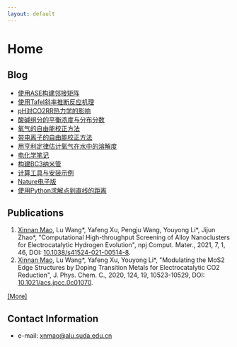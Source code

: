 ```yaml
---
layout: default
---
```


# Home

## Blog
* [使用ASE构建邻接矩阵](./blog/connectivity_matrix.html)
* [使用Tafel斜率推断反应机理](./blog/Tafel.html)
* [pH对CO2RR热力学的影响](./blog/HCOOH.html)
* [酸碱组分的平衡浓度与分布分数](./blog/distribution_fraction.html)
* [氧气的自由能校正方法](./blog/O2.md)
* [带电离子的自由能校正方法](./blog/charged.md)
* [用亨利定律估计氧气在水中的溶解度](./blog/Henry.md)
* [电化学笔记](./blog/electrochemistry.md)
* [构建BC3纳米管](./blog/tube.md)
* [计算工具与安装示例](./blog/tools.md)
* [Nature电子版](./blog/nature.html)
* [使用Python求解点到直线的距离](./blog/distance.html)

## Publications

1. <u>Xinnan Mao</u>, Lu Wang\*, Yafeng Xu, Pengju Wang, Youyong Li\*, Jijun Zhao\*, "Computational High-throughput Screening of Alloy Nanoclusters for Electrocatalytic Hydrogen Evolution", npj Comput. Mater., 2021, 7, 1, 46, DOI: [10.1038/s41524-021-00514-8](<https://doi.org/10.1038/s41524-021-00514-8>).
1. <u>Xinnan Mao</u>, Lu Wang\*, Yafeng Xu, Youyong Li\*, "Modulating the MoS2 Edge Structures by Doping Transition Metals for Electrocatalytic CO2 Reduction", J. Phys. Chem. C., 2020, 124, 19, 10523-10529, DOI: [10.1021/acs.jpcc.0c01070](<https://doi.org/10.1021/acs.jpcc.0c01070>).

[[More]](./publications.md)

## Contact Information

+ e-mail: xnmao@alu.suda.edu.cn
